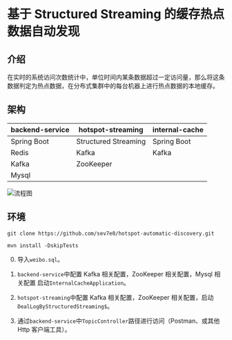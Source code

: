 # 基于 Structured Streaming 的缓存热点数据自动发现

## 介绍

在实时的系统访问次数统计中，单位时间内某条数据超过一定访问量，那么将这条数据判定为热点数据，在分布式集群中的每台机器上进行热点数据的本地缓存。

## 架构

| backend-service  |  hotspot-streaming | internal-cache  |
|---|---|---|
|  Spring Boot | Structured Streaming  |  Spring Boot |
|  Redis | Kafka  | Kafka  |
|  Kafka |  ZooKeeper |   |
|  Mysql |   |   |

![流程图](https://github.com/sev7e0/hotspot-automatic-discovery/blob/spring/flow%20chart.png "流程图")


## 环境

```shell
git clone https://github.com/sev7e0/hotspot-automatic-discovery.git

mvn install -DskipTests
```
0. 导入`weibo.sql`。

1. `backend-service`中配置 Kafka 相关配置，ZooKeeper 相关配置，Mysql 相关配置
启动`InternalCacheApplication`。

2. `hotspot-streaming`中配置 Kafka 相关配置，ZooKeeper 相关配置，启动
`DealLogByStructuredStreaming$`。

3. 通过`backend-service`中`TopicController`路径进行访问（Postman、或其他 Http 客户端工具）。